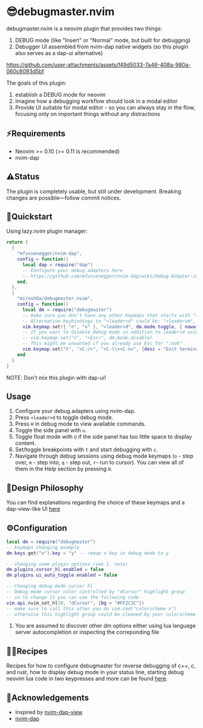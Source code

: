 # 😎debugmaster.nvim  
debugmaster.nvim is a neovim plugin that provides two things:
1. DEBUG mode (like "Insert" or "Normal" mode, but built for debugging)
2. Debugger UI assembled from nvim-dap native widgets (so this plugin also serves as a dap-ui alternative)


https://github.com/user-attachments/assets/f49d5033-7a46-408a-980a-060c8093d5bf


The goals of this plugin:
1. establish a DEBUG mode for neovim
2. Imagine how a debugging workflow should look in a modal editor
3. Provide UI suitable for modal editor - so you can always stay in the flow, focusing only on important things without any distractions

## ⚡️Requirements  
- Neovim >= 0.10 (>= 0.11 is recommended)  
- nvim-dap  

## ⚠️Status
The plugin is completely usable, but still under development.
Breaking changes are possible—follow commit notices.

## 🚀Quickstart  
Using lazy.nvim plugin manager:  

```lua  
return {  
  {  
    "mfussenegger/nvim-dap",  
    config = function()  
      local dap = require("dap")  
      -- Configure your debug adapters here  
      -- https://github.com/mfussenegger/nvim-dap/wiki/Debug-Adapter-installation
    end,  
  },  
  {  
    "miroshQa/debugmaster.nvim",  
    config = function()  
      local dm = require("debugmaster")  
      -- make sure you don't have any other keymaps that starts with "<leader>d" to avoid delay
      -- Alternative keybindings to "<leader>d" could be: "<leader>m", "<leader>;"
      vim.keymap.set({ "n", "v" }, "<leader>d", dm.mode.toggle, { nowait = true })  
      -- If you want to disable debug mode in addition to leader+d using the Escape key:
      -- vim.keymap.set("n", "<Esc>", dm.mode.disable)
      -- This might be unwanted if you already use Esc for ":noh"
      vim.keymap.set("t", "<C-/>", "<C-\\><C-n>", {desc = "Exit terminal mode"})  
    end  
  }  
}  
```  
NOTE: Don't mix this plugin with dap-ui!

## Usage  
1. Configure your debug adapters using nvim-dap.  
2. Press `<leader>d` to toggle debug mode.  
3. Press `H` in debug mode to view available commands.  
4. Toggle the side panel with `u`.  
5. Toggle float mode with `U` if the side panel has too little space to display content.  
6. Set/toggle breakpoints with `t` and start debugging with `c`.  
7. Navigate through debug sessions using debug mode keymaps (`o` - step over, `m` - step into, `q` - step out, `r`- run to cursor). You can view all of them in the Help section by pressing `H`. 

## 🤔Design Philosophy  
You can find explanations regarding the choice of these keymaps and a dap-view-like UI [here](./doc/designphilosophy.md)

## ⚙️Configuration

```lua
local dm = require("debugmaster")  
-- keymaps changing example
dm.keys.get("x").key = "y" -- remap x key in debug mode to y

-- changing some plugin options (see 1. note)
dm.plugins.cursor_hl.enabled = false
dm.plugins.ui_auto_toggle.enabled = false

-- Changing debug mode cursor hl
-- Debug mode cursor color controlled by "dCursor" highlight group
-- so to change it you can use the following code
vim.api.nvim_set_hl(0, "dCursor", {bg = "#FF2C2C"})
-- make sure to call this after you do vim.cmd("colorscheme x")
-- otherwise this highlight group could be cleaned by your colorscheme 
```
1. You are assumed to discover other dm options either using lua language
server autocompletion or inspecting the correponding file


## 👨‍🍳Recipes  
Recipes for how to configure debugmaster for reverse debugging of c++, c, and rust,
how to display debug mode in your status line,
starting debug neovim lua code in two keypresses and more can be found [here](./doc/RECIPES.md).

## 🙏Acknowledgements  
- Inspired by [nvim-dap-view](https://github.com/igorlfs/nvim-dap-view)  
- [nvim-dap](https://github.com/mfussenegger/nvim-dap)

